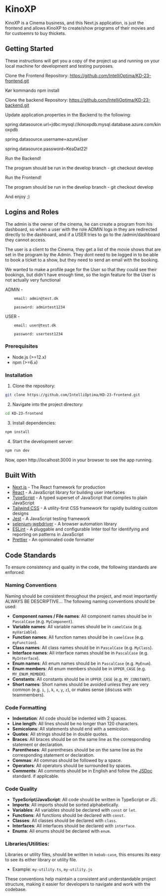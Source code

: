 # KinoXP

KinoXP is a Cinema business, and this Next.js application, is just the frontend and allows KinoXP to create/show programs of their movies and for custoemrs to buy thickets.

## Getting Started

These instructions will get you a copy of the project up and running on your local machine for development and testing purposes.

Clone the Frontend Repository: https://github.com/IntelliOptima/KD-23-frontend.git

Kør kommando npm install

Clone the backend Repository: https://github.com/IntelliOptima/KD-23-backend.git

Update application.properties in the Backend to the following:


spring.datasource.url=jdbc:mysql://kinoxpdb.mysql.database.azure.com/kinoxpdb

spring.datasource.username=azureUser

spring.datasource.password=KeaDat22!


Run the Backend!

The program should be run in the develop branch - git checkout develop

Run the Frontend!

The program should be run in the develop branch - git checkout develop

And enjoy ;)




## Logins and Roles

The admin is the owner of the cinema, he can create a program from his dashboard, so when a user with the role ADMIN logs in they are redirected directly to the dashboard, and if a USER tries to go to the /admin/dashboard they cannot access.

The user is a client to the Cinema, they get a list of the movie shows that are set in the program by the Admin. They dont need to be logged in to be able to book a ticket to a show, but they need to send an email with the booking.

We wanted to make a profile page for the User so that they could see their bookings, but didn't have enough time, so the login feature for the User is not actually very functional

ADMIN - 

        email: admin@test.dk
        
        password: admintest1234

USER -  

        email: user@test.dk
        
        password: usertest1234

### Prerequisites

- Node.js (>=12.x)
- npm (>=6.x)

### Installation

1. Clone the repository:

```bash
git clone https://github.com/IntelliOptima/KD-23-frontend.git
```

2. Navigate into the project directory:

```bash
cd KD-23-frontend
```

3. Install dependencies:

```bash
npm install
```

4. Start the development server:

```bash
npm run dev
```

Now, open http://localhost:3000 in your browser to see the app running.

## Built With

- [Next.js](https://nextjs.org/) - The React framework for production
- [React](https://reactjs.org/) - A JavaScript library for building user interfaces
- [TypeScript](https://www.typescriptlang.org/) - A typed superset of JavaScript that compiles to plain JavaScript
- [Tailwind CSS](https://tailwindcss.com/) - A utility-first CSS framework for rapidly building custom designs
- [Jest](https://jestjs.io/) - A JavaScript testing framework
- [selenium-webdriver](https://www.npmjs.com/package/selenium-webdriver) - A browser automation library
- [ESLint](https://eslint.org/) - A pluggable and configurable linter tool for identifying and reporting on patterns in JavaScript
- [Prettier](https://prettier.io/) - An opinionated code formatter


## Code Standards
To ensure consistency and quality in the code, the following standards are enforced:



### Naming Conventions
Naming should be consistent throughout the project, and most importantly ALWAYS BE DESCRIPTIVE... The following naming conventions should be used:
- **Component names / File names**: All component names should be in `PascalCase` (e.g. `MyComponent`).
- **Variable names**: All variable names should be in `camelCase` (e.g. `myVariable`).
- **Function names**: All function names should be in `camelCase` (e.g. `myFunction`).
- **Class names**: All class names should be in `PascalCase` (e.g. `MyClass`).
- **Interface names**: All interface names should be in `PascalCase` (e.g. `MyInterface`).
- **Enum names**: All enum names should be in `PascalCase` (e.g. `MyEnum`).
- **Enum members**: All enum members should be in `UPPER_CASE` (e.g. `MY_ENUM_MEMBER`).
- **Constants**: All constants should be in `UPPER_CASE` (e.g. `MY_CONSTANT`).
- **Short names**: Short names should be avoided unless they are very common (e.g. `i`, `j`, `k`, `x`, `y`, `z`), or makes sense (discuss with teammembers).

### Code Formatting
- **Indentation**: All code should be indented with 2 spaces.
- **Line length**: All lines should be no longer than 120 characters.
- **Semicolons**: All statements should end with a semicolon.
- **Quotes**: All strings should be in double quotes.
- **Braces**: All braces should be on the same line as the corresponding statement or declaration.
- **Parentheses**: All parentheses should be on the same line as the corresponding statement or declaration.
- **Commas**: All commas should be followed by a space.
- **Operators**: All operators should be surrounded by spaces.
- **Comments**: All comments should be in English and follow the [JSDoc](https://jsdoc.app/) standard. if applicable.

### Code Quality
- **TypeScript/JavaScript**: All code should be written in TypeScript or JS.
- **Imports**: All imports should be sorted alphabetically.
- **Variables**: All variables should be declared with `const` or `let`.
- **Functions**: All functions should be declared with `const`.
- **Classes**: All classes should be declared with `class`.
- **Interfaces**: All interfaces should be declared with `interface`.
- **Enums**: All enums should be declared with `enum`.

### Libraries/Utilities:
Libraries or utility files, should be written in `kebab-case`, this ensures its easy to see its either library or utility file.
- Example: `my-utility.ts`, `my-utility.js`


These conventions help maintain a consistent and understandable project structure, making it easier for developers to navigate and work with the codebase.

